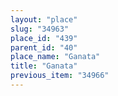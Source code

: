 ```yaml
---
layout: "place"
slug: "34963"
place_id: "439"
parent_id: "40"
place_name: "Ganata"
title: "Ganata"
previous_item: "34966"
---
```

